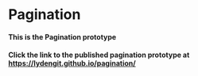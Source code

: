 # Pagination

#### This is the Pagination prototype 

#### Click the link to the published pagination prototype at https://lydengit.github.io/pagination/
